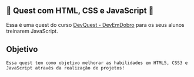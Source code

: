 ## 🚀 Quest com HTML, CSS e JavaScript 🚀
 
 Essa é uma quest do curso [DevQuest - DevEmDobro](https://www.linkedin.com/school/devquest-dev-em-dobro/) para os seus alunos treinarem JavaScript.

 ## Objetivo

    Essa quest tem como objetivo melhorar as habilidades em HTML5, CSS3 e JavaScript através da realização de projetos!